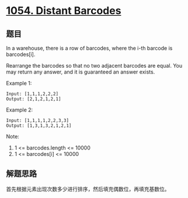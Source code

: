 # [1054. Distant Barcodes](https://leetcode.com/problems/distant-barcodes/)

## 题目
In a warehouse, there is a row of barcodes, where the i-th barcode is barcodes[i].

Rearrange the barcodes so that no two adjacent barcodes are equal.  You may return any answer, and it is guaranteed an answer exists.

 

Example 1:
```text
Input: [1,1,1,2,2,2]
Output: [2,1,2,1,2,1]
```
Example 2:
```text
Input: [1,1,1,1,2,2,3,3]
Output: [1,3,1,3,2,1,2,1]
```

Note:

1. 1 <= barcodes.length <= 10000
2. 1 <= barcodes[i] <= 10000


## 解题思路
首先根据元素出现次数多少进行排序，然后填充偶数位，再填充基数位。